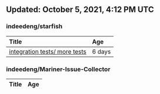 ## Updated: October 5, 2021, 4:12 PM UTC


### indeedeng/starfish
|**Title**|**Age**|
|:----|:----|
|[integration tests/ more tests](https://github.com/indeedeng/starfish/issues/117)|6&nbsp;days|


### indeedeng/Mariner-Issue-Collector
|**Title**|**Age**|
|:----|:----|